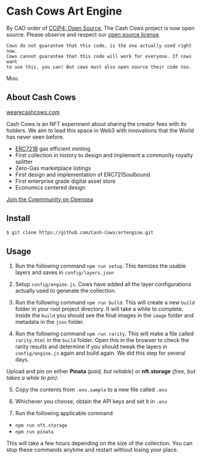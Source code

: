 # Cash Cows Art Engine

By CAO order of [CCIP4: Open Source](https://dao.wearecashcows.com/#/proposal/0xccb5e6d7e9fa1ed02e9429327b14995bdaa78e6ffc55a01b17a10806df4831b7), 
The Cash Cows project is now open source. Please observe and respect our
[open source license](https://github.com/Cash-Cows/artengine/blob/main/LICENSE).

```
Cows do not guarantee that this code, is the one actually used right now.
Cows cannot guarantee that this code will work for everyone. If cows want 
to use this, you can! But cows must also open source their code too.
```

Moo. 

## About Cash Cows

[wearecashcows.com](https://www.wearecashcows.com/)

Cash Cows is an NFT experiment about sharing the creator fees with its
holders. We aim to lead this space in Web3 with innovations that the 
World has never seen before.

 - [ERC721B](https://www.npmjs.com/package/erc721b) gas efficient minting
 - First collection in history to design and implement a community royalty splitter 
 - Zero-Gas marketplace listings
 - First design and implementation of ERC721Soulbound
 - First enterprise grade digital asset store
 - Economics centered design

[Join the Cowmmunity on Opensea](https://opensea.io/collection/cash-cows-crew)

## Install

```bash
$ git clone https://github.com/Cash-Cows/artengine.git
```

## Usage

1. Run the following command `npm run setup`. This itemizes the usable 
layers and saves in `config/layers.json`

2. Setup `config/engine.js`. Cows have added all the layer 
configurations actually used to generate the collection.

3. Run the following command `npm run bulld`. This will create a new 
`build` folder in your root project directory. It will take a while 
to complete. Inside the `build` you should see the final images in
the `image` folder and metadata in the `json` folder.

4. Run the following command `npm run rarity`. This will make a file 
called `rarity.html` in the `build` folder. Open this in the browser
to check the rarity results and determine if you should tweak the layers
in `config/engine.js` again and build again. We did this step for 
several days.

Upload and pin on either **Pinata** *(paid, but reliable)* or 
**nft.storage** *(free, but takes a while to pin)*. 

5. Copy the contents from `.env.sample` to a new file called `.env`

6. Whichever you choose, obtain the API keys and set it in `.env`

7. Run the following applicable command 

 - `npm run nft.storage`
 - `npm run pinata`

This will take a few hours depending on the size of the collection. 
You can stop these commands anytime and restart without losing your 
place.

